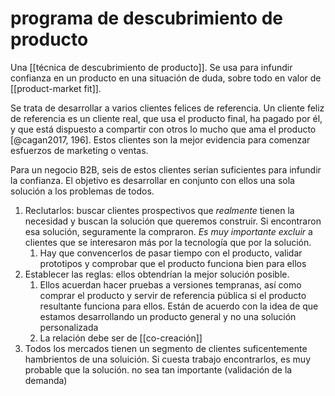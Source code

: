 # programa de descubrimiento de producto
Una [[técnica de descubrimiento de producto]]. Se usa para infundir confianza en un producto en una situación de duda, sobre todo en valor de [[product-market fit]].

Se trata de desarrollar a varios clientes felices de referencia. Un cliente feliz de referencia es un cliente real, que usa el producto final, ha pagado por él, y que está dispuesto a compartir con otros lo mucho que ama el producto [@cagan2017, 196]. Estos clientes son la mejor evidencia para comenzar esfuerzos de marketing o ventas.

Para un negocio B2B, seis de estos clientes serían suficientes para infundir la confianza. El objetivo es desarrollar en conjunto con ellos una sola solución a los problemas de todos.

1. Reclutarlos: buscar clientes prospectivos que *realmente* tienen la necesidad y buscan la solución que queremos construir. Si encontraron esa solución, seguramente la compraron. *Es muy importante excluir* a clientes que se interesaron más por la tecnología que por la solución.
    1. Hay que convencerlos de pasar tiempo con el producto, validar prototipos y comprobar que el producto funciona bien para ellos
2. Establecer las reglas: ellos obtendrían la mejor solución posible.
    1. Ellos acuerdan hacer pruebas a versiones tempranas, así como comprar el producto y servir de referencia pública si el producto resultante funciona para ellos. Están de acuerdo con la idea de que estamos desarrollando un producto general y no una solución personalizada
    2. La relación debe ser de [[co-creación]]
3. Todos los mercados tienen un segmento de clientes suficentemente hambrientos de una soluición. Si cuesta trabajo encontrarlos, es muy probable que la solución. no sea tan importante (validación de la demanda)
